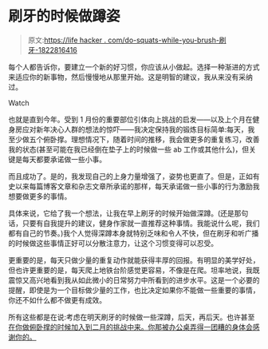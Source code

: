 # 刷牙的时候做蹲姿

> 原文:[https://life hacker . com/do-squats-while-you-brush-刷牙-1822816416](https://lifehacker.com/do-squats-while-you-brush-your-teeth-1822816416)

每个人都告诉你，要建立一个新的好习惯，你应该从小做起。选择一种渐进的方式来适应你的新事物，然后慢慢地从那里开始。这是明智的建议，我从来没有采纳过。

Watch

也就是直到今年。受到 1 月份的重要部位引体向上挑战的启发——以及上个月在健身房应对新年决心人群的想法的惊吓——我决定保持我的锻炼目标简单:每天，我至少做五个俯卧撑。理想情况下，随着时间的推移，我会做更多的重复练习，改善我的状态(甚至可能在我已经倒在垫子上的时候做一些 ab 工作或其他什么)，但关键是每天都要承诺做一些小事。

而且成功了。是的，我发现自己的上身力量增强了，姿势也更直了。但是，正如有史以来每篇博客文章和杂志文章所承诺的那样，每天承诺做一些小事的行为激励我想要做更多的事情。

具体来说，它给了我一个想法，让我在早上刷牙的时候开始做深蹲。(还是那句话，只要有自我提升的建议，健身作家就一直推荐这种事情。我能说什么呢，我们都有自己的节奏。)我个人觉得深蹲本身就特别乏味和令人不快，但在刷牙和听广播的时候做这些事情正好可以分散注意力，让这个习惯变得可以忍受。

更重要的是，每天只做少量的重复动作就能获得丰厚的回报。有明显的美学好处，但也许更重要的是，每天爬上地铁台阶感觉更容易，不像是在爬。坦率地说，我既震惊又高兴地看到我从如此微小的日常努力中所看到的进步水平。这是一个必要的提醒，即使是为一个目标做少量的工作，也比决定如果你不能做一些重要的事情，你还不如什么都不做更有成效。

所有这些都是在说:考虑在明天刷牙的时候做一些深蹲，后天，再后天。也许甚至 [在你做俯卧撑的时候加入到二月的挑战中来。你那被办公桌弄得一团糟的身体会感谢你的。](https://vitals.lifehacker.com/were-all-doing-push-ups-this-february-1822600541#_ga=2.156967227.1863304622.1517840759-830867226.1510769673)